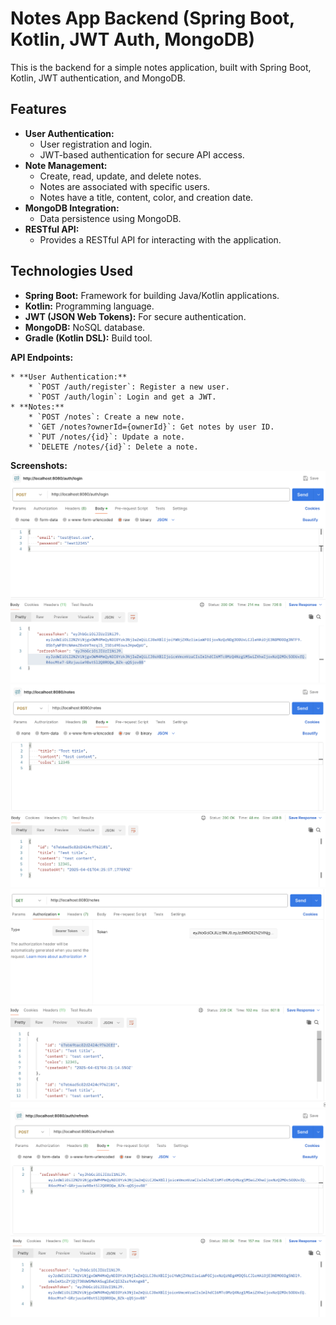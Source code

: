 # Notes App Backend (Spring Boot, Kotlin, JWT Auth, MongoDB)

This is the backend for a simple notes application, built with Spring Boot, Kotlin, JWT authentication, and MongoDB.

## Features

* **User Authentication:**
    * User registration and login.
    * JWT-based authentication for secure API access.
* **Note Management:**
    * Create, read, update, and delete notes.
    * Notes are associated with specific users.
    * Notes have a title, content, color, and creation date.
* **MongoDB Integration:**
    * Data persistence using MongoDB.
* **RESTful API:**
    * Provides a RESTful API for interacting with the application.

## Technologies Used

* **Spring Boot:** Framework for building Java/Kotlin applications.
* **Kotlin:** Programming language.
* **JWT (JSON Web Tokens):** For secure authentication.
* **MongoDB:** NoSQL database.
* **Gradle (Kotlin DSL):** Build tool.

**API Endpoints:**

    * **User Authentication:**
        * `POST /auth/register`: Register a new user.
        * `POST /auth/login`: Login and get a JWT.
    * **Notes:**
        * `POST /notes`: Create a new note.
        * `GET /notes?ownerId={ownerId}`: Get notes by user ID.
        * `PUT /notes/{id}`: Update a note.
        * `DELETE /notes/{id}`: Delete a note.

**Screenshots:**
![Postman Login Example](screenshots/login_api.png)
![Postman Create Note Example](screenshots/create_note_api.png)
![Postman All Note Example](screenshots/all_notes_api.png)
![Postman Refresh Example](screenshots/refresh_api.png)

